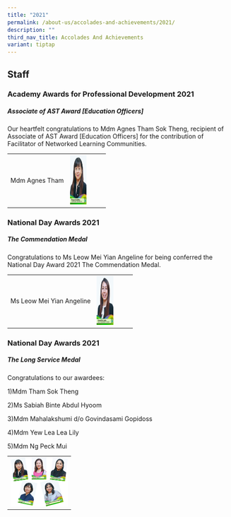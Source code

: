 ```yaml
---
title: "2021"
permalink: /about-us/accolades-and-achievements/2021/
description: ""
third_nav_title: Accolades And Achievements
variant: tiptap
---
```

<h2>Staff</h2><h3>Academy Awards for Professional Development 2021</h3><h5><strong>Associate of AST Award [Education Officers]</strong></h5><p>Our heartfelt congratulations to Mdm Agnes Tham Sok Theng, recipient of Associate of AST Award [Education Officers] for the contribution of Facilitator of Networked Learning Communities.</p><table><tbody><tr><td rowspan="1" colspan="1"><p>Mdm Agnes Tham</p></td><td rowspan="1" colspan="1"><div class="isomer-image-wrapper"><img style="width: 50%;" height="112" width="75" alt="Image" src="/images/Awards/Mdm%20Agnes%20Tham%20Sok%20Theng.jpg"></div></td></tr></tbody></table><h3>National Day Awards 2021</h3><h5><strong>The Commendation Medal</strong></h5><p>Congratulations to Ms Leow Mei Yian Angeline for being conferred the National Day Award 2021 The Commendation Medal.</p><table><tbody><tr><td rowspan="1" colspan="1"><p>Ms Leow Mei Yian Angeline</p></td><td rowspan="1" colspan="1"><div class="isomer-image-wrapper"><img style="width: 50%;" height="112" width="75" alt="Image" src="/images/Awards/Ms%20Leow%20Mei%20Yian%20Angeline.jpg"></div></td></tr></tbody></table><h3>National Day Awards 2021</h3><h5><strong>The Long Service Medal</strong></h5><p>Congratulations to our awardees:</p><p>1)Mdm Tham Sok Theng</p><p>2)Ms Sabiah Binte Abdul Hyoom</p><p>3)Mdm Mahalakshumi d/o Govindasami Gopidoss</p><p>4)Mdm Yew Lea Lea Lily</p><p>5)Mdm Ng Peck Mui</p><table><tbody><tr><td rowspan="1" colspan="1"><div class="isomer-image-wrapper"><img style="width: 100%" height="112" width="75" alt="Image" src="/images/Awards/LongServiceAwards.jpg"></div></td></tr></tbody></table><p></p>